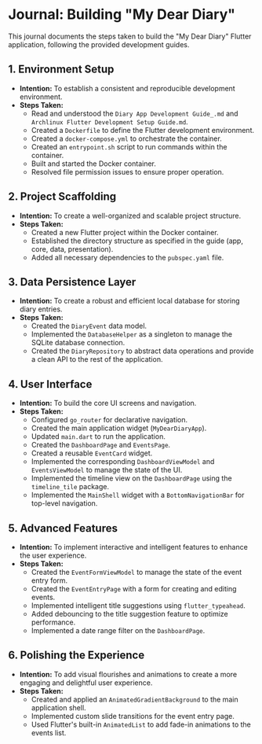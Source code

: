 # Journal: Building "My Dear Diary"

This journal documents the steps taken to build the "My Dear Diary" Flutter application, following the provided development guides.

## 1. Environment Setup

*   **Intention:** To establish a consistent and reproducible development environment.
*   **Steps Taken:**
    *   Read and understood the `Diary App Development Guide_.md` and `Archlinux Flutter Development Setup Guide.md`.
    *   Created a `Dockerfile` to define the Flutter development environment.
    *   Created a `docker-compose.yml` to orchestrate the container.
    *   Created an `entrypoint.sh` script to run commands within the container.
    *   Built and started the Docker container.
    *   Resolved file permission issues to ensure proper operation.

## 2. Project Scaffolding

*   **Intention:** To create a well-organized and scalable project structure.
*   **Steps Taken:**
    *   Created a new Flutter project within the Docker container.
    *   Established the directory structure as specified in the guide (app, core, data, presentation).
    *   Added all necessary dependencies to the `pubspec.yaml` file.

## 3. Data Persistence Layer

*   **Intention:** To create a robust and efficient local database for storing diary entries.
*   **Steps Taken:**
    *   Created the `DiaryEvent` data model.
    *   Implemented the `DatabaseHelper` as a singleton to manage the SQLite database connection.
    *   Created the `DiaryRepository` to abstract data operations and provide a clean API to the rest of the application.

## 4. User Interface

*   **Intention:** To build the core UI screens and navigation.
*   **Steps Taken:**
    *   Configured `go_router` for declarative navigation.
    *   Created the main application widget (`MyDearDiaryApp`).
    *   Updated `main.dart` to run the application.
    *   Created the `DashboardPage` and `EventsPage`.
    *   Created a reusable `EventCard` widget.
    *   Implemented the corresponding `DashboardViewModel` and `EventsViewModel` to manage the state of the UI.
    *   Implemented the timeline view on the `DashboardPage` using the `timeline_tile` package.
    *   Implemented the `MainShell` widget with a `BottomNavigationBar` for top-level navigation.

## 5. Advanced Features

*   **Intention:** To implement interactive and intelligent features to enhance the user experience.
*   **Steps Taken:**
    *   Created the `EventFormViewModel` to manage the state of the event entry form.
    *   Created the `EventEntryPage` with a form for creating and editing events.
    *   Implemented intelligent title suggestions using `flutter_typeahead`.
    *   Added debouncing to the title suggestion feature to optimize performance.
    *   Implemented a date range filter on the `DashboardPage`.

## 6. Polishing the Experience

*   **Intention:** To add visual flourishes and animations to create a more engaging and delightful user experience.
*   **Steps Taken:**
    *   Created and applied an `AnimatedGradientBackground` to the main application shell.
    *   Implemented custom slide transitions for the event entry page.
    *   Used Flutter's built-in `AnimatedList` to add fade-in animations to the events list.
